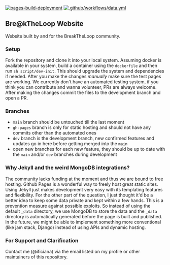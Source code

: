 [![pages-build-deployment](https://github.com/btl-gcetts/btl-gcetts.github.io/actions/workflows/pages/pages-build-deployment/badge.svg)](https://github.com/btl-gcetts/btl-gcetts.github.io/actions/workflows/pages/pages-build-deployment)
[![.github/workflows/data.yml](https://github.com/btl-gcetts/btl-gcetts.github.io/actions/workflows/data.yml/badge.svg)](https://github.com/btl-gcetts/btl-gcetts.github.io/actions/workflows/data.yml)

## Bre@kTheLoop Website
Website built by and for the BreakTheLoop community.

### Setup
Fork the repository and clone it into your local system. Assuming docker is available in your system, build a container using the `dockerfile` 
and then run `sh script/dev-init`. This should upgrade the system and dependencies if needed.
After you make the changes *manually* make sure the test pages are working.
We currently don't have an automated testing system, if you think you can contribute and wanna volunteer, PRs are always welcome. 
After making the changes commit the files to the development branch and open a PR.

### Branches
- `main` branch should be untouched till the last moment
- `gh-pages` branch is only for static hosting and should not have any commits other than the automated ones
- `dev` branch is the development branch, new confirmed features and updates go in here before getting merged into the `main`
- open new branches for each new feature, they should be up to date with the `main` and/or `dev` branches during development

### Why Jekyll and the weird MongoDB integrations?
The community lacks funding at the moment and thus we are bound to free hosting. Github Pages is a wonderful way to freely host great static sites. 
Using Jekyll just makes development very easy with its templating features and flexibility. 
For the other part of the question, I just thought it'd be a better idea to keep some data private and kept within a few hands. This is a prevention measure against possible exploits. So instead of using the default `_data` directory, we use MongoDB to store the data and the `_data` directory is automatically generated before the page is built and published. In the future, we might be able to implement something more conventional (like jam stack, Django) instead of using APIs and dynamic hosting.

### For Support and Clarification
Contact me (@ificiana) via the email listed on my profile or other maintainers of this repository.
